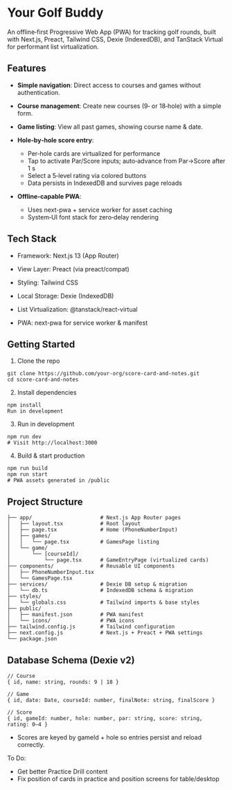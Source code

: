 # Your Golf Buddy

An offline‑first Progressive Web App (PWA) for tracking golf rounds, built with Next.js, Preact, Tailwind CSS, Dexie (IndexedDB), and TanStack Virtual for performant list virtualization.

## Features

- **Simple navigation**: Direct access to courses and games without authentication.

- **Course management**: Create new courses (9‑ or 18‑hole) with a simple form.

- **Game listing**: View all past games, showing course name & date.

- **Hole‑by‑hole score entry**:

  - Per‑hole cards are virtualized for performance
  - Tap to activate Par/Score inputs; auto‑advance from Par→Score after 1 s
  - Select a 5‑level rating via colored buttons
  - Data persists in IndexedDB and survives page reloads

- **Offline‑capable PWA**:
  - Uses next-pwa + service worker for asset caching
  - System‑UI font stack for zero‑delay rendering

## Tech Stack

- Framework: Next.js 13 (App Router)

- View Layer: Preact (via preact/compat)

- Styling: Tailwind CSS

- Local Storage: Dexie (IndexedDB)

- List Virtualization: @tanstack/react-virtual

- PWA: next-pwa for service worker & manifest

## Getting Started

1. Clone the repo

```
git clone https://github.com/your-org/score-card-and-notes.git
cd score-card-and-notes
```

2. Install dependencies

```
npm install
Run in development
```

3. Run in development

```
npm run dev
# Visit http://localhost:3000
```

4. Build & start production

```
npm run build
npm run start
# PWA assets generated in /public
```

## Project Structure

```.
├── app/                      # Next.js App Router pages
│   ├── layout.tsx            # Root layout
│   ├── page.tsx              # Home (PhoneNumberInput)
│   ├── games/
│   │   └── page.tsx          # GamesPage listing
│   └── game/
│       └── [courseId]/
│           └── page.tsx      # GameEntryPage (virtualized cards)
├── components/               # Reusable UI components
│   ├── PhoneNumberInput.tsx
│   └── GamesPage.tsx
├── services/                 # Dexie DB setup & migration
│   └── db.ts                 # IndexedDB schema & migration
├── styles/
│   └── globals.css           # Tailwind imports & base styles
├── public/
│   ├── manifest.json         # PWA manifest
│   └── icons/                # PWA icons
├── tailwind.config.js        # Tailwind configuration
├── next.config.js            # Next.js + Preact + PWA settings
└── package.json
```

## Database Schema (Dexie v2)

```
// Course
{ id, name: string, rounds: 9 | 18 }

// Game
{ id, date: Date, courseId: number, finalNote: string, finalScore }

// Score
{ id, gameId: number, hole: number, par: string, score: string, rating: 0–4 }
```

- Scores are keyed by gameId + hole so entries persist and reload correctly.

To Do:

- Get better Practice Drill content
- Fix position of cards in practice and position screens for table/desktop
